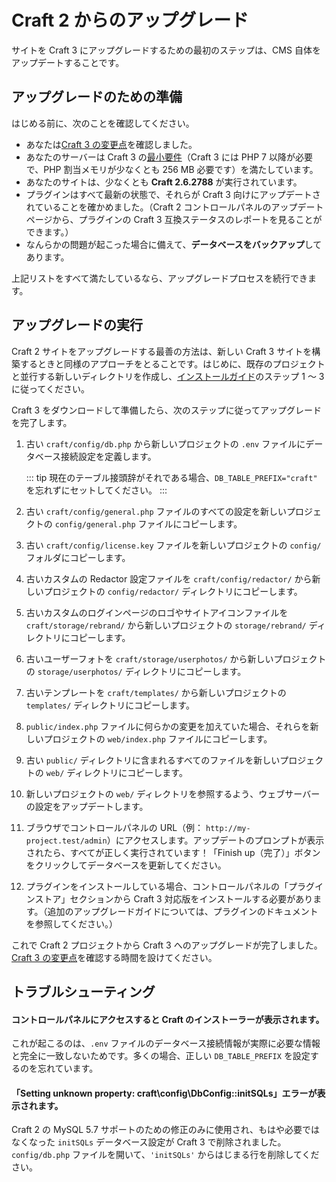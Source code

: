 # Craft 2 からのアップグレード

サイトを Craft 3 にアップグレードするための最初のステップは、CMS 自体をアップデートすることです。

## アップグレードのための準備

はじめる前に、次のことを確認してください。

- あなたは[Craft 3 の変更点](changes-in-craft-3.md)を確認しました。
- あなたのサーバーは Craft 3 の[最小要件](requirements.md)（Craft 3 には PHP 7 以降が必要で、PHP 割当メモリが少なくとも 256 MB 必要です）を満たしています。
- あなたのサイトは、少なくとも **Craft 2.6.2788** が実行されています。
- プラグインはすべて最新の状態で、それらが Craft 3 向けにアップデートされていることを確かめました。（Craft 2 コントロールパネルのアップデートページから、プラグインの Craft 3 互換ステータスのレポートを見ることができます。）
- なんらかの問題が起こった場合に備えて、**データベースをバックアップ**してあります。

上記リストをすべて満たしているなら、アップグレードプロセスを続行できます。

## アップグレードの実行

Craft 2 サイトをアップグレードする最善の方法は、新しい Craft 3 サイトを構築するときと同様のアプローチをとることです。はじめに、既存のプロジェクトと並行する新しいディレクトリを作成し、[インストールガイド](installation.md)のステップ 1 〜 3 に従ってください。

Craft 3 をダウンロードして準備したら、次のステップに従ってアップグレードを完了します。

1. 古い `craft/config/db.php` から新しいプロジェクトの `.env` ファイルにデータベース接続設定を定義します。

    ::: tip
    現在のテーブル接頭辞がそれである場合、`DB_TABLE_PREFIX="craft"` を忘れずにセットしてください。
    :::

2. 古い `craft/config/general.php` ファイルのすべての設定を新しいプロジェクトの `config/general.php` ファイルにコピーします。

3. 古い `craft/config/license.key` ファイルを新しいプロジェクトの `config/` フォルダにコピーします。

4. 古いカスタムの Redactor 設定ファイルを `craft/config/redactor/` から新しいプロジェクトの `config/redactor/` ディレクトリにコピーします。

5. 古いカスタムのログインページのロゴやサイトアイコンファイルを `craft/storage/rebrand/` から新しいプロジェクトの `storage/rebrand/` ディレクトリにコピーします。

6. 古いユーザーフォトを `craft/storage/userphotos/` から新しいプロジェクトの `storage/userphotos/` ディレクトリにコピーします。

7. 古いテンプレートを `craft/templates/` から新しいプロジェクトの `templates/` ディレクトリにコピーします。

8. `public/index.php` ファイルに何らかの変更を加えていた場合、それらを新しいプロジェクトの `web/index.php` ファイルにコピーします。

9. 古い `public/` ディレクトリに含まれるすべてのファイルを新しいプロジェクトの `web/` ディレクトリにコピーします。

10. 新しいプロジェクトの `web/` ディレクトリを参照するよう、ウェブサーバーの設定をアップデートします。

11. ブラウザでコントロールパネルの URL（例： `http://my-project.test/admin`）にアクセスします。アップデートのプロンプトが表示されたら、すべてが正しく実行されています！「Finish up（完了）」ボタンをクリックしてデータベースを更新してください。

12. プラグインをインストールしている場合、コントロールパネルの「プラグインストア」セクションから Craft 3 対応版をインストールする必要があります。（追加のアップグレードガイドについては、プラグインのドキュメントを参照してください。）

これで Craft 2 プロジェクトから Craft 3 へのアップグレードが完了しました。[Craft 3 の変更点](changes-in-craft-3.md)を確認する時間を設けてください。

## トラブルシューティング

#### コントロールパネルにアクセスすると Craft のインストーラーが表示されます。

これが起こるのは、`.env` ファイルのデータベース接続情報が実際に必要な情報と完全に一致しないためです。多くの場合、正しい `DB_TABLE_PREFIX` を設定するのを忘れています。

#### 「Setting unknown property: craft\config\DbConfig::initSQLs」エラーが表示されます。

Craft 2 の MySQL 5.7 サポートのための修正のみに使用され、もはや必要ではなくなった `initSQLs` データベース設定が Craft 3 で削除されました。`config/db.php` ファイルを開いて、`'initSQLs'` からはじまる行を削除してください。

